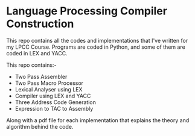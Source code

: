 # Language Processing Compiler Construction

This repo contains all the codes and implementations that I've written for my LPCC Course. Programs are coded in Python, and some of them are coded in LEX and YACC. 

This repo contains:-

- Two Pass Assembler
- Two Pass Macro Processor
- Lexical Analyser using LEX
- Compiler using LEX and YACC
- Three Address Code Generation
- Expression to TAC to Assembly

Along with a pdf file for each implementation that explains the theory and algorithm behind the code.